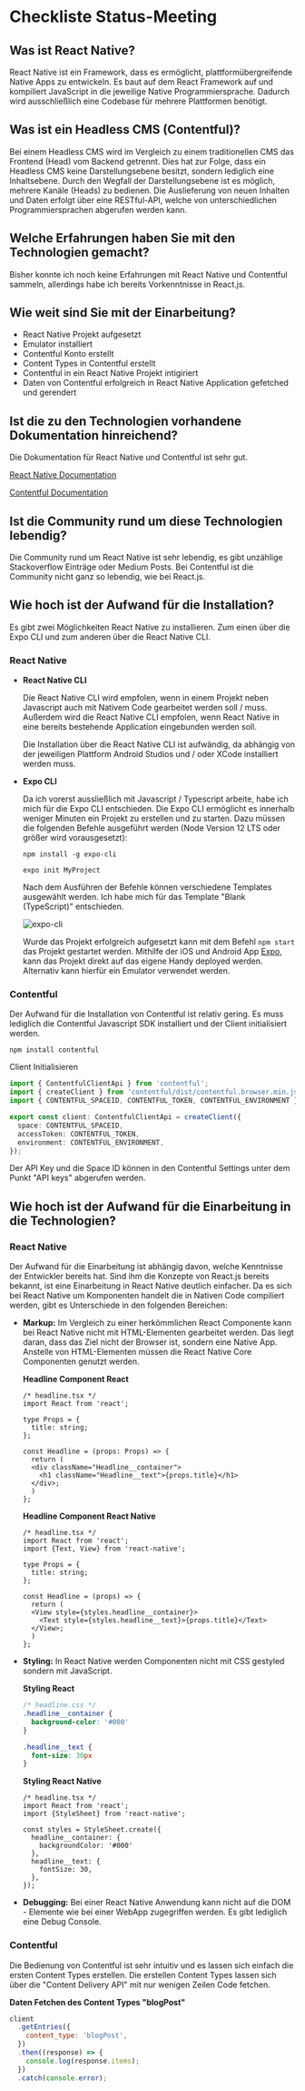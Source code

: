 # Checkliste Status-Meeting

## Was ist React Native?

React Native ist ein Framework, dass es ermöglicht, plattformübergreifende Native Apps zu entwickeln. Es baut auf dem React Framework auf und kompiliert JavaScript in die jeweilige Native Programmiersprache. Dadurch wird ausschließlich eine Codebase für mehrere Plattformen benötigt.

## Was ist ein Headless CMS (Contentful)?

Bei einem Headless CMS wird im Vergleich zu einem traditionellen CMS das Frontend (Head) vom Backend getrennt. Dies hat zur Folge, dass ein Headless CMS keine Darstellungsebene besitzt, sondern lediglich eine Inhaltsebene. Durch den Wegfall der Darstellungsebene ist es möglich, mehrere Kanäle (Heads) zu bedienen. Die Auslieferung von neuen Inhalten und Daten erfolgt über eine RESTful-API, welche von unterschiedlichen Programmiersprachen abgerufen werden kann.

## Welche Erfahrungen haben Sie mit den Technologien gemacht?

Bisher konnte ich noch keine Erfahrungen mit React Native und Contentful sammeln, allerdings habe ich bereits Vorkenntnisse in React.js.

## Wie weit sind Sie mit der Einarbeitung?

- React Native Projekt aufgesetzt
- Emulator installiert
- Contentful Konto erstellt
- Content Types in Contentful erstellt
- Contentful in ein React Native Projekt intigiriert
- Daten von Contentful erfolgreich in React Native Application gefetched und gerendert

## Ist die zu den Technologien vorhandene Dokumentation hinreichend?

Die Dokumentation für React Native und Contentful ist sehr gut.

[React Native Documentation](https://reactnative.dev/docs/getting-started)

[Contentful Documentation](https://www.contentful.com/developers/docs/)

## Ist die Community rund um diese Technologien lebendig?

Die Community rund um React Native ist sehr lebendig, es gibt unzählige Stackoverflow Einträge oder Medium Posts.
Bei Contentful ist die Community nicht ganz so lebendig, wie bei React.js.

## Wie hoch ist der Aufwand für die Installation?

Es gibt zwei Möglichkeiten React Native zu installieren.
Zum einen über die Expo CLI und zum anderen über die React Native CLI.

### React Native

- **React Native CLI**

  Die React Native CLI wird empfolen, wenn in einem Projekt neben Javascript auch mit Nativem Code gearbeitet werden soll / muss. Außerdem wird die React Native CLI empfolen, wenn React Native in eine bereits bestehende Application eingebunden werden soll.

  Die Installation über die React Native CLI ist aufwändig, da abhängig von der jeweiligen Plattform Android Studios und / oder XCode installiert werden muss.

- **Expo CLI**

  Da ich vorerst aussließlich mit Javascript / Typescript arbeite, habe ich mich für die Expo CLI entschieden. Die Expo CLI ermöglicht es innerhalb weniger Minuten ein Projekt zu erstellen und zu starten. Dazu müssen die folgenden Befehle ausgeführt werden (Node Version 12 LTS oder größer wird vorausgesetzt):

  ```
  npm install -g expo-cli
  ```

  ```
  expo init MyProject
  ```

  Nach dem Ausführen der Befehle können verschiedene Templates ausgewählt werden. Ich habe mich für das Template "Blank (TypeScript)" entschieden.

  ![expo-cli](./documentation/expo-cli.png 'expo-cli')

  Wurde das Projekt erfolgreich aufgesetzt kann mit dem Befehl `npm start` das Projekt gestartet werden. Mithilfe der iOS und Android App [Expo](https://expo.io), kann das Projekt direkt auf das eigene Handy deployed werden. Alternativ kann hierfür ein Emulator verwendet werden.

### Contentful

Der Aufwand für die Installation von Contentful ist relativ gering. Es muss lediglich die Contentful Javascript SDK installiert und der Client initialisiert werden.

```
npm install contentful
```

Client Initialisieren

```Typescript
import { ContentfulClientApi } from 'contentful';
import { createClient } from 'contentful/dist/contentful.browser.min.js';
import { CONTENTFUL_SPACEID, CONTENTFUL_TOKEN, CONTENTFUL_ENVIRONMENT } from '@env';

export const client: ContentfulClientApi = createClient({
  space: CONTENTFUL_SPACEID,
  accessToken: CONTENTFUL_TOKEN,
  environment: CONTENTFUL_ENVIRONMENT,
});
```

Der API Key und die Space ID können in den Contentful Settings unter dem Punkt "API keys" abgerufen werden.

## Wie hoch ist der Aufwand für die Einarbeitung in die Technologien?

### React Native

Der Aufwand für die Einarbeitung ist abhängig davon, welche Kenntnisse der Entwickler bereits hat. Sind ihm die Konzepte von React.js bereits bekannt, ist eine Einarbeitung in React Native deutlich einfacher. Da es sich bei React Native um Komponenten handelt die in Nativen Code compiliert werden, gibt es Unterschiede in den folgenden Bereichen:

- **Markup:** Im Vergleich zu einer herkömmlichen React Componente kann bei React Native nicht mit HTML-Elementen gearbeitet werden. Das liegt daran, dass das Ziel nicht der Browser ist, sondern eine Native App. Anstelle von HTML-Elementen müssen die React Native Core Componenten genutzt werden.

  **Headline Component React**

  ```JSX
  /* headline.tsx */
  import React from 'react';

  type Props = {
    title: string;
  };

  const Headline = (props: Props) => {
    return (
    <div className="Headline__container">
      <h1 className="Headline__text">{props.title}</h1>
    </div>;
    )
  };
  ```

  **Headline Component React Native**

  ```JSX
  /* headline.tsx */
  import React from 'react';
  import {Text, View} from 'react-native';

  type Props = {
    title: string;
  };

  const Headline = (props) => {
    return (
    <View style={styles.headline__container}>
      <Text style={styles.headline__text}>{props.title}</Text>
    </View>;
    )
  };
  ```

- **Styling:** In React Native werden Componenten nicht mit CSS gestyled sondern mit JavaScript.

  **Styling React**

  ```CSS
  /* headline.css */
  .headline__container {
    background-color: '#000'
  }

  .headline__text {
    font-size: 30px
  }
  ```

  **Styling React Native**

  ```JSX
  /* headline.tsx */
  import React from 'react';
  import {StyleSheet} from 'react-native';

  const styles = StyleSheet.create({
    headline__container: {
      backgroundColor: '#000'
    },
    headline__text: {
      fontSize: 30,
    },
  });
  ```

- **Debugging:** Bei einer React Native Anwendung kann nicht auf die DOM - Elemente wie bei einer WebApp zugegriffen werden. Es gibt lediglich eine Debug Console.

### Contentful

Die Bedienung von Contentful ist sehr intuitiv und es lassen sich einfach die ersten Content Types erstellen. Die erstellen Content Types lassen sich über die "Content Delivery API" mit nur wenigen Zeilen Code fetchen.

**Daten Fetchen des Content Types "blogPost"**

```Javascript
client
  .getEntries({
    content_type: 'blogPost',
  })
  .then((response) => {
    console.log(response.items);
  })
  .catch(console.error);
```

